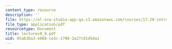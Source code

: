 ```yaml
---
content_type: resource
description: ''
file: https://ol-ocw-studio-app-qa.s3.amazonaws.com/courses/17-20-introduction-to-the-american-political-process-spring-2004/05a63ba3e068ce3c27082a27c01d5da1_lectures8_9.pdf
file_type: application/pdf
resourcetype: Document
title: lectures8_9.pdf
uid: 05a63ba3-e068-ce3c-2708-2a27c01d5da1
---
```

